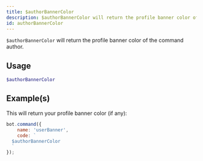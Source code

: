 ```yaml
---
title: $authorBannerColor
description: $authorBannerColor will return the profile banner color of the command author.
id: authorBannerColor
---
```


`$authorBannerColor` will return the profile banner color of the command author.

## Usage

```php
$authorBannerColor
```

## Example(s)

This will return your profile banner color (if any):

```javascript
bot.command({
    name: 'userBanner',
    code: `
  $authorBannerColor
  `
});
```
